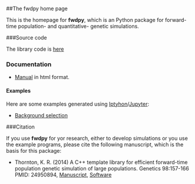 ##The fwdpy home page

This is the homepage for __fwdpy__, which is an Python package for forward-time population- and quantitative- genetic simulations.

###Source code

The library code is [here](https://github.com/molpopgen/fwdpy)

### Documentation

* [Manual](_build/html/index.html) in html format.

#### Examples

Here are some examples generated using [Iptyhon](http://ipython.org/)/[Jupyter](https://jupyter.org/):

* [Background selection](examples/BGS.html)

###Citation

If you use __fwdpy__ for yor research, either to develop simulations or you use the example programs, please cite the following manuscript, which is the basis for this package:

* Thornton, K. R. (2014) A C++ template library for efficient forward-time population genetic simulation of large populations.  Genetics 98:157-166  PMID: 24950894, [Manuscript](http://www.genetics.org/content/198/1/157.abstract), [Software](https://github.com/molpopgen/fwdpp)

